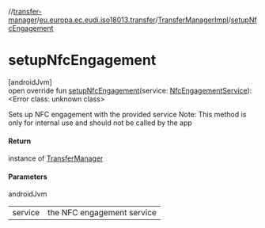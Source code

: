 //[transfer-manager](../../../index.md)/[eu.europa.ec.eudi.iso18013.transfer](../index.md)/[TransferManagerImpl](index.md)/[setupNfcEngagement](setup-nfc-engagement.md)

# setupNfcEngagement

[androidJvm]\
open override fun [setupNfcEngagement](setup-nfc-engagement.md)(service: [NfcEngagementService](../../eu.europa.ec.eudi.iso18013.transfer.engagement/-nfc-engagement-service/index.md)): &lt;Error class: unknown class&gt;

Sets up NFC engagement with the provided service Note: This method is only for internal use and should not be called by the app

#### Return

instance of [TransferManager](../-transfer-manager/index.md)

#### Parameters

androidJvm

| | |
|---|---|
| service | the NFC engagement service |
